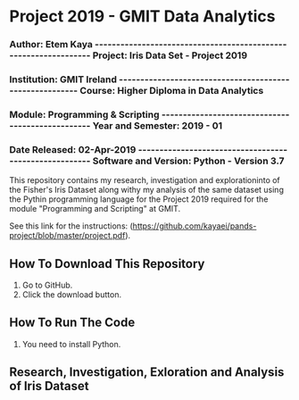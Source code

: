 # Project 2019 - GMIT Data Analytics

### Author: Etem Kaya ---------------------------------------------------------------- Project: Iris Data Set - Project 2019
### Institution: GMIT Ireland -------------------------------------------------------- Course: Higher Diploma in Data Analytics
### Module: Programming & Scripting ------------------------------------------------- Year and Semester: 2019 - 01
### Date Released: 02-Apr-2019 ------------------------------------------------------ Software and Version: Python - Version 3.7

This repository contains my research, investigation and explorationinto of the Fisher's Iris Dataset along withy my analysis of the same dataset using the Pythin programming language for the Project 2019 required for the module "Programming and Scripting" at GMIT.

See this link for the instructions: (https://github.com/kayaei/pands-project/blob/master/project.pdf).

## How To Download This Repository

1. Go to GitHub.
2. Click the download button.

## How To Run The Code

1. You need to install Python.

## Research, Investigation, Exloration and Analysis of Iris Dataset 
